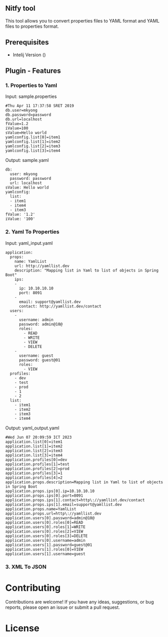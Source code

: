 ## Nitfy tool 

This tool allows you to convert properties files to YAML format and YAML files to properties format.

## Prerequisites

- Intelij Version ()


## Plugin - Features

### 1. Properties to Yaml

Input: sample.properties
```
#Thu Apr 11 17:37:58 SRET 2019
db.user=mkyong
db.password=password
db.url=localhost
fValue=1.2
iValue=100
sValue=Hello world
yamlconfig.list[0]=item1
yamlconfig.list[1]=item2
yamlconfig.list[2]=item3
yamlconfig.list[3]=item4
```
Output: sample.yaml
```
db:
  user: mkyong
  password: password
  url: localhost
sValue: Hello world
yamlconfig:
  list:
  - item1
  - item4
  - item3
fValue: '1.2'
iValue: '100'
```

### 2. Yaml To Properties 

Input: yaml_input.yaml
```
application:
  props:
    name: YamlList
    url: http://yamllist.dev
    description: "Mapping list in Yaml to list of objects in Spring Boot"
    ips:
    -
      ip: 10.10.10.10
      port: 8091
    -
      email: support@yamllist.dev
      contact: http://yamllist.dev/contact
  users:
    -
      username: admin
      password: admin@10@
      roles:
        - READ
        - WRITE
        - VIEW
        - DELETE
    -
      username: guest
      password: guest@01
      roles:
        - VIEW
  profiles:
    - dev
    - test
    - prod
    - 1
    - 2
  list:
    - item1
    - item2
    - item3
    - item4
```
Output: yaml_output.yaml
```
#Wed Jun 07 20:09:59 ICT 2023
application.list[0]=item1
application.list[1]=item2
application.list[2]=item3
application.list[3]=item4
application.profiles[0]=dev
application.profiles[1]=test
application.profiles[2]=prod
application.profiles[3]=1
application.profiles[4]=2
application.props.description=Mapping list in Yaml to list of objects in Spring Boot
application.props.ips[0].ip=10.10.10.10
application.props.ips[0].port=8091
application.props.ips[1].contact=http\://yamllist.dev/contact
application.props.ips[1].email=support@yamllist.dev
application.props.name=YamlList
application.props.url=http\://yamllist.dev
application.users[0].password=admin@10@
application.users[0].roles[0]=READ
application.users[0].roles[1]=WRITE
application.users[0].roles[2]=VIEW
application.users[0].roles[3]=DELETE
application.users[0].username=admin
application.users[1].password=guest@01
application.users[1].roles[0]=VIEW
application.users[1].username=guest
```
### 3. XML To JSON


# Contributing

Contributions are welcome! If you have any ideas, suggestions, or bug reports, please open an issue or submit a pull request.

# License